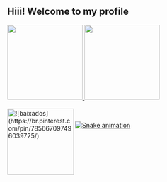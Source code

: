 ## Hiii! Welcome to my profile
 <div>
  <a href="https://github.com/VictoriaCardosoChavesLeite">
    <img height="170em" src="https://github-readme-stats.vercel.app/api?username=VictoriaCardosoChavesLeite&show_icons=true&include_all_commits=true&theme=dracula">
    <img height="170em" src="https://github-readme-stats.vercel.app/api/top-langs/?username=VictoriaCardosoChavesLeite&theme=dracula"
 <div>
<div style="display: inline_block"><br>
 <img height="150em" img align="left" alt="![baixados](https://br.pinterest.com/pin/785667097496039725/)" src="https://i.pinimg.com/originals/c8/8d/16/c88d1625183ea6d0bc1301670318a17c.gif">
</div>
  
  ##
 
<div> 
 
  ![Snake animation](https://github.com/VictoriaCardosoChavesLeite/VictoriaCardosoChavesLeite/blob/output/github-contribution-grid-snake.svg)
 
</div>

